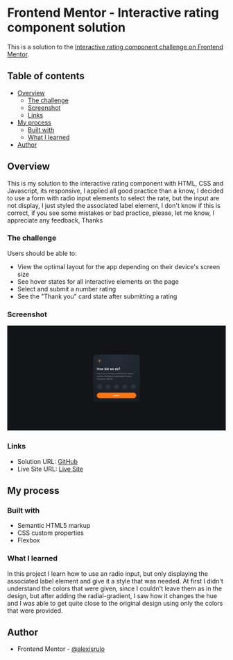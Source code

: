# Frontend Mentor - Interactive rating component solution

This is a solution to the [Interactive rating component challenge on Frontend Mentor](https://www.frontendmentor.io/challenges/interactive-rating-component-koxpeBUmI).

## Table of contents

- [Overview](#overview)
  - [The challenge](#the-challenge)
  - [Screenshot](#screenshot)
  - [Links](#links)
- [My process](#my-process)
  - [Built with](#built-with)
  - [What I learned](#what-i-learned)
- [Author](#author)

## Overview

This is my solution to the interactive rating component with HTML, CSS and Javascript, its responsive, I applied all good practice than a know, I decided to use a form with radio input elements to select the rate, but the input are not display, I just styled the associated label element, I don't know if this is correct, if you see some mistakes or bad practice, please, let me know, I appreciate any feedback, Thanks

### The challenge

Users should be able to:

- View the optimal layout for the app depending on their device's screen size
- See hover states for all interactive elements on the page
- Select and submit a number rating
- See the "Thank you" card state after submitting a rating

### Screenshot

![](./screenshot.png)

### Links

- Solution URL: [GitHub](https://github.com/alexisrulo/interactive-rating-component)
- Live Site URL: [Live Site](https://alexisrulo.github.io/interactive-rating-component/)

## My process

### Built with

- Semantic HTML5 markup
- CSS custom properties
- Flexbox


### What I learned

In this project I learn how to use an radio input, but only displaying the associated label element and give it a style that was needed.
At first I didn't understand the colors that were given, since I couldn't leave them as in the design, but after adding the radial-gradient, I saw how it changes the hue and I was able to get quite close to the original design using only the colors that were provided.


## Author

- Frontend Mentor - [@alexisrulo](https://www.frontendmentor.io/profile/alexisrulo)
